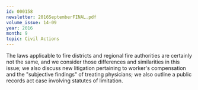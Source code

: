```yaml
---
id: 000158
newsletter: 2016SeptemberFINAL.pdf
volume_issue: 14-09
year: 2016
month: 9
topic: Civil Actions
---
```


The laws applicable to fire districts and regional fire authorities are certainly not the same, and we consider those differences and similarities in this issue; we also discuss new litigation pertaining to worker's compensation and the "subjective findings" of treating physicians; we also outline a public records act case involving statutes of limitation.